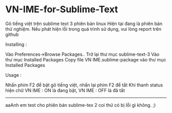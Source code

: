 VN-IME-for-Sublime-Text
=======================
Gõ tiếng việt trên sublime text 3 phiên bản linux
Hiện tại đang là phiên bản thử nghiệm. Nếu phát hiện lỗi trong quá trình sử dụng, vui lòng report trên github

Installing : 

Vào Preferences->Browse Packages..
Trở lại thư mục sublime-text-3
Vào thư mục Installed Packages
Copy file VN IME.sublime-package vào thư mục Installed Packages

Usage : 

Nhấn phím F2 để bật gõ tiếng việt, nhấn lại phím F2 để tắt
Khi thanh status hiện chữ VN IME : ON là đang bật, VN IME : OFF là đã tắt

---------------------------------------------------------------------
aaAnh em test cho phiên bản sublime-tex 2 coi thử có bị lỗi gì không. ;)
